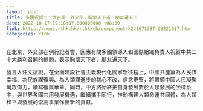 ```yaml
---
layout: post
title: 多國祝賀二十大召開　外交部：胸懷天下者　朋友遍天下
date: 2022-10-17 19:18:07.000000000 +08:00
link: https://news.rthk.hk/rthk/ch/component/k2/1671387-20221017.htm
categories: rthk
---
```


在北京，外交部在例行記者會，回應有關多國領導人和國際組織負責人祝賀中共二十大勝利召開的提問，表示胸懷天下者，朋友遍天下。

發言人汪文斌說，在全面建設社會主義現代化國家新征程上，中國共產黨為人民謀幸福、為民族謀復興、為人類謀進步的初心不改，信念更堅，將帶領中國人民凝聚萬眾偉力，續寫復興華章。同時，中方將始終把自身發展置於人類發展的坐標系中，與世界各國共用發展機遇，繼續攜手同行，推動構建人類命運共同體，為人類和平與發展的崇高事業作出新的貢獻。
